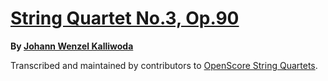# [String Quartet No.3, Op.90][set]

__By [Johann Wenzel Kalliwoda][composer]__

[set]: https://musescore.com/openscore-string-quartets/sets/5108559
[composer]: https://musescore.com/openscore-string-quartets/sets?order=title&text=Kalliwoda,+Johann

Transcribed and maintained by contributors to [OpenScore String Quartets].

[OpenScore String Quartets]: https://musescore.com/openscore-string-quartets
